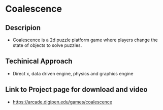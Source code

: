 # Coalescence

## Descripion

-   Coalescence is a 2d puzzle platform game where players change the state of objects to solve puzzles.

## Techinical Approach
-   Direct x, data driven engine, physics and graphics engine

## Link to Project page for download and video
-   https://arcade.digipen.edu/games/coalescence

